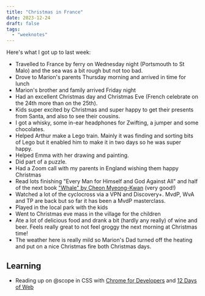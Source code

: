 ```yaml
---
title: "Christmas in France"
date: 2023-12-24
draft: false
tags:
  - "weeknotes"
---
```


Here's what I got up to last week:

- Travelled to France by ferry on Wednesday night (Portsmouth to St Malo) and the sea was a bit rough but not too bad.
- Drove to Marion's parents Thursday morning and arrived in time for lunch
- Marion's brother and family arrived Friday night
- Had an excellent Christmas day and Christmas Eve (French celebrate on the 24th more than on the 25th).
- Kids super excited by Christmas and super happy to get their presents from Santa, and also to see their cousins.
- I got a whisky, some in-ear headphones for Zwifting, a jumper and some chocolates.
- Helped Arthur make a Lego train. Mainly it was finding and sorting bits of Lego but it enabled him to make it in two days so he was super happy.
- Helped Emma with her drawing and painting.
- Did part of a puzzle.
- Had a Zoom call with my parents in England wishing them happy Christmas
- Read lots finishing "Every Man for Himself and God Against All" and half of the next book ["Whale" by Cheon Myeong-Kwan](https://www.goodreads.com/en/book/show/29382499) (very good!)
- Watched a lot of the cyclocross via a VPN and Discovery+. MvdP, WvA and TP are back but so far it has been a MvdP masterclass.
- Played in the local park with the kids
- Went to Christmas eve mass in the village for the children
- Ate a lot of delicious food and drank a bit (hardly any really) of wine and beer. Feels really great to not feel groggy the next morning at Christmas time!
- The weather here is really mild so Marion's Dad turned off the heating and put on a nice Christmas fire both Christmas days.

## Learning

- Reading up on @scope in CSS with [Chrome for Developers](https://developer.chrome.com/docs/css-ui/at-scope) and [12 Days of Web](https://12daysofweb.dev/2023/css-scope/)
